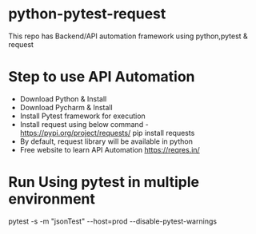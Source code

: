 # python-pytest-request
This repo has Backend/API automation framework using python,pytest &amp; request

# Step to use API Automation
- Download Python & Install
- Download Pycharm & Install
- Install Pytest framework for execution
- Install request using below command - https://pypi.org/project/requests/
pip install requests
- By default, request library will be available in python
- Free website to learn API Automation
https://reqres.in/

# Run Using pytest in multiple environment
pytest -s -m "jsonTest" --host=prod --disable-pytest-warnings
